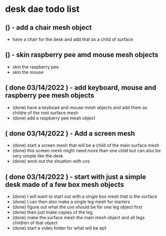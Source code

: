 # desk dae todo list

## () - add a chair mesh object
* have a chair for the desk and add that as a child of surface

## () - skin raspberry pee amd mouse mesh objects
* skin the raspberry pee
* skin the mouse

## ( done 03/14/2022 ) - add keyboard, mouse and raspberry pee mesh objects
* (done) have a keyboad and mouse mesh objects and add them as childre of the root surface mesh
* (done) add a raspberry pee mesh object

## ( done 03/14/2022 ) - Add a screen mesh
* (done) start a screen mesh that will be a child of the main surface mesh
* (done) this screen mesh might need more than one child but can also be very simple like the desk
* (done) work out the situation with uvs

## ( done 03/14/2022 ) - start with just a simple desk made of a few box mesh objects
* (done) I will want to start out with a single box mesh that is the surface
* (done) I can then also make a single leg mesh for starters
* (done) figure out what the uvs should be for one leg object first
* (done) then just make copies of the leg
* (done) make the surface mesh the main mesh object and all legs children of that object
* (done) start a video folder for what will be ep1
